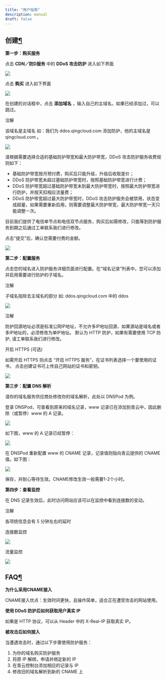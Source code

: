 ```yaml
---
title: "用户指南"
description: manual
draft: false
---
```


## 创建[¶](#create)

**第一步：购买服务**

点击 **CDN／防D服务** 中的 **DDoS 攻击防护** 进入如下界面

[![](../../../_images/main_page.png)](../../../_images/main_page.png)

点击 **购买** 进入如下界面

[![](../../../_images/create.png)](../../../_images/create.png)

在创建的对话框中，点击 **添加域名** ，输入自己的主域名，如果已经添加过，可以跳过。

注解

该域名是主域名 如：我们为 ddos.qingcloud.com 添加防护，他的主域名是 qingcloud.com 。

[![](../../../_images/create_cdn_2.png)](../../../_images/create_cdn_2.png)

请根据需要选择合适的基础防护带宽和最大防护带宽，DDoS 攻击防护服务收费规则如下：

*   基础防护带宽按月预付费，购买后只能升级，升级后收取差价；
*   DDoS 防护带宽未超过基础防护带宽时，按照基础防护带宽进行计费；
*   DDoS 防护带宽超过基础防护带宽未到最大防护带宽时，按照最大防护带宽进行防护，并按天扣相应流量费；
*   DDoS 防护带宽超过最大防护带宽时，DDoS 攻击防护服务会被禁用，状态变成超量，如果需要重新启用，则需要调整最大防护带宽，最大防护带宽一天只能调整一次。

目前我们提供了电信单节点和电信双节点服务，购买后如需修改，只能等到防护服务到期之后通过工单联系我们进行修改。

点击“提交”后，确认您需要付费的金额。

[![](../../../_images/buy.png)](../../../_images/buy.png)

**第二步：配置服务**

点击您的域名进入防护服务详细页面进行配置。在“域名记录”列表中，您可以添加并启用需要进行防护的子域名。

注解

子域名指除去主域名的部分 如: ddos.qingcloud.com 中的 ddos

[![](../../../_images/add_record.png)](../../../_images/add_record.png)

注解

防护回源地址必须是标准公网IP地址，不允许多IP地址回源，如果源站是域名或者多IP地址的，必须修改为单IP地址。 默认为 HTTP 防护，如果有需要使用 TCP 防护, 请工单联系我们进行修改。

开启 HTTPS (可选)

如需开启 HTTPS 则点击 “开启 HTTPS 服务”，在证书列表选择一个要使用的证书， 点击创建证书可上传自己网站的证书和密钥。

[![](../../../_images/create_cdn_4.png)](../../../_images/create_cdn_4.png)

**第三步：配置 DNS 解析**

请你的域名服务供应商处修改你的域名解析，此处以 DNSPod 为例。

登录 DNSPod，可查看到原来的域名记录，www 记录已在添加到青云中，因此删除（或暂停）www 的 A 记录。

[![](../../../_images/dnspod_main.png)](../../../_images/dnspod_main.png)

如下图，www 的 A 记录已经暂停：

[![](../../../_images/dnspod_stopped.png)](../../../_images/dnspod_stopped.png)

在 DNSPod 重新配置 www 的 CNAME 记录，记录值则指向青云提供的 CNAME 值。如下图：

[![](../../../_images/dnspod_add.png)](../../../_images/dnspod_add.png)

保存，并耐心等待生效。CNAME修改生效一般需要1-2个小时。

**第四步：查看监控**

在 DNS 记录生效后，此时访问网站应该可以在监控中看到连接数的变动。

注解

各项统信息会有 5 分钟左右的延时

连接数监控

[![](../../../_images/monitor_connection_number.png)](../../../_images/monitor_connection_number.png)

流量监控

[![](../../../_images/monitor_bandwidth.png)](../../../_images/monitor_bandwidth.png)

## FAQ[¶](#faq)

**为什么采用CNAME接入**

CNAME接入优点：生效时间更快，且操作简单，适合正在遭受攻击的网站使用。

**使用 DDoS 防护后如何获取用户真实 IP**

如果是 HTTP 协议，可以从 Header 中的 X-Real-IP 获取真实 IP。

**被攻击后如何接入**

当遭遇攻击时，通过以下步骤使用防护服务：

1.  为你的域名购买防护服务
2.  将原 IP 解绑，申请并绑定新的 IP
3.  在青云控制台添加相应的记录与 IP
4.  修改旧的域名解析到新的 CNAME 上
